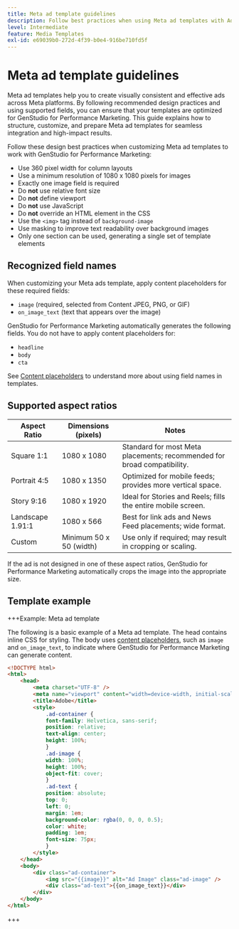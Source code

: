 ```yaml
---
title: Meta ad template guidelines
description: Follow best practices when using Meta ad templates with Adobe GenStudio for Performance Marketing.
level: Intermediate
feature: Media Templates
exl-id: e69039b0-272d-4f39-b0e4-916be710fd5f
---
```

# Meta ad template guidelines

Meta ad templates help you to create visually consistent and effective ads across Meta platforms. By following recommended design practices and using supported fields, you can ensure that your templates are optimized for GenStudio for Performance Marketing. This guide explains how to structure, customize, and prepare Meta ad templates for seamless integration and high-impact results.

Follow these design best practices when customizing Meta ad templates to work with GenStudio for Performance Marketing:

- Use 360 pixel width for column layouts
- Use a minimum resolution of 1080 x 1080 pixels for images
- Exactly one image field is required
- Do **not** use relative font size
- Do **not** define viewport
- Do **not** use JavaScript
- Do **not** override an HTML element in the CSS
- Use the `<img>` tag instead of `background-image`
- Use masking to improve text readability over background images
- Only one section can be used, generating a single set of template elements

## Recognized field names

When customizing your Meta ads template, apply content placeholders for these required fields:

- `image` (required, selected from Content JPEG, PNG, or GIF)
- `on_image_text` (text that appears over the image)

GenStudio for Performance Marketing automatically generates the following fields. You do not have to apply content placeholders for:

- `headline`
- `body`
- `cta`

See [Content placeholders](/help/user-guide/content/customize-template.md#content-placeholders) to understand more about using field names in templates.

## Supported aspect ratios

| Aspect Ratio     | Dimensions (pixels)        | Notes                                                                 |
|------------------|----------------------------|-----------------------------------------------------------------------|
| Square 1:1       | 1080 x 1080                | Standard for most Meta placements; recommended for broad compatibility.|
| Portrait 4:5     | 1080 x 1350                | Optimized for mobile feeds; provides more vertical space.             |
| Story 9:16       | 1080 x 1920                | Ideal for Stories and Reels; fills the entire mobile screen.          |
| Landscape 1.91:1 | 1080 x 566                 | Best for link ads and News Feed placements; wide format.              |
| Custom           | Minimum 50 x 50 (width)    | Use only if required; may result in cropping or scaling.              |

If the ad is not designed in one of these aspect ratios, GenStudio for Performance Marketing automatically crops the image into the appropriate size.

## Template example

+++Example: Meta ad template

<!-- Does this need to be a precise size? -->

The following is a basic example of a Meta ad template. The head contains inline CSS for styling. The body uses [content placeholders](#content-placeholders), such as `image` and `on_image_text`, to indicate where GenStudio for Performance Marketing can generate content.

```html {line-numbers="true" highlight="33"}
<!DOCTYPE html>
<html>
    <head>
        <meta charset="UTF-8" />
        <meta name="viewport" content="width=device-width, initial-scale=1.0" />
        <title>Adobe</title>
        <style>
            .ad-container {
            font-family: Helvetica, sans-serif;
            position: relative;
            text-align: center;
            height: 100%;
            }
            .ad-image {
            width: 100%;
            height: 100%;
            object-fit: cover;
            }
            .ad-text {
            position: absolute;
            top: 0;
            left: 0;
            margin: 1em;
            background-color: rgba(0, 0, 0, 0.5);
            color: white;
            padding: 1em;
            font-size: 75px;
            }
        </style>
    </head>
    <body>
        <div class="ad-container">
            <img src="{{image}}" alt="Ad Image" class="ad-image" />
            <div class="ad-text">{{on_image_text}}</div>
        </div>
    </body>
</html>
```

+++
